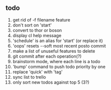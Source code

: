 todo
----

1. get rid of -f filename feature
2. don't sort on 'start'
3. convert to thor or boson
4. display cl help message
5. 'schedule' is an alias for 'start' (or replace it)
6. 'oops' resets --soft most recent posto commit
7. make a list of unuseful features to delete
8. git commit after each operation(?)
9. brainstorm mode, where each line is a todo
10. 'bump' command to push todo priority by one
11. replace 'quick' with 'tag'
12. sync list to trello
13. only sort new todos against top 5 (3?)
